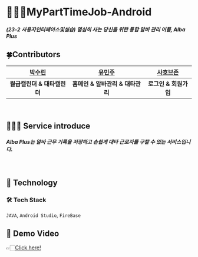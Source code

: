 # 👩🏻‍🍳MyPartTimeJob-Android
##### (23-2 사용자인터페이스및실습) 열심히 사는 당신을 위한 통합 알바 관리 어플, Alba Plus

## 🍀Contributors 
| [박수린](https://github.com/RinRinPARK) | [유민주](https://github.com/yminjuu) |  [사호브존](https://github.com/Sakhobjon) | 
| :---: | :---: | :---: |
|**월급캘린더 & 대타캘린더**|**홈메인 & 알바관리 & 대타관리**|**로그인 & 회원가입**|

<br>

<h2 id="0.5">
    <b>👨🏻‍🍳 Service introduce</b>
</h2>

##### Alba Plus는 알바 근무 기록을 저장하고 손쉽게 대타 근로자를 구할 수 있는 서비스입니다.

<br>

<h2 id="2">🚀 Technology</h2>

### 🛠 Tech Stack

`JAVA`, `Android Studio`, `FireBase`

<h2 id="3">🎥 Demo Video</h2>

👉🏻[Click here!](https://youtu.be/HUDQScmMrh4?si=AaMVJ8pNUapQSBg-")
